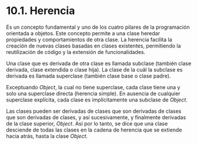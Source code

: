 # 10.1. Herencia

Es un concepto fundamental y uno de los cuatro pilares de la programación orientada a objetos. Este concepto permite a una clase heredar propiedades y comportamientos de otra clase. La herencia facilita la creación de nuevas clases basadas en clases existentes, permitiendo la reutilización de código y la extensión de funcionalidades.

Una clase que es derivada de otra clase es llamada subclase (también clase derivada, clase extendida o clase hija). La clase de la cuál la subclase es derivada es llamada superclase (también clase base o clase padre).

Exceptuando _Object_, la cual no tiene superclase, cada clase tiene una y solo una superclase directa (herencia simple). En ausencia de cualquier superclase explícita, cada clase es implícitamente una subclase de _Object_.

Las clases pueden ser derivadas de clases que son derivadas de clases que son derivadas de clases, y así sucesivamente, y finalmente derivadas de la clase superior, _Object_. Así por lo tanto, se dice que una clase desciende de todas las clases en la cadena de herencia que se extiende hacia atrás, hasta la clase _Object_.
